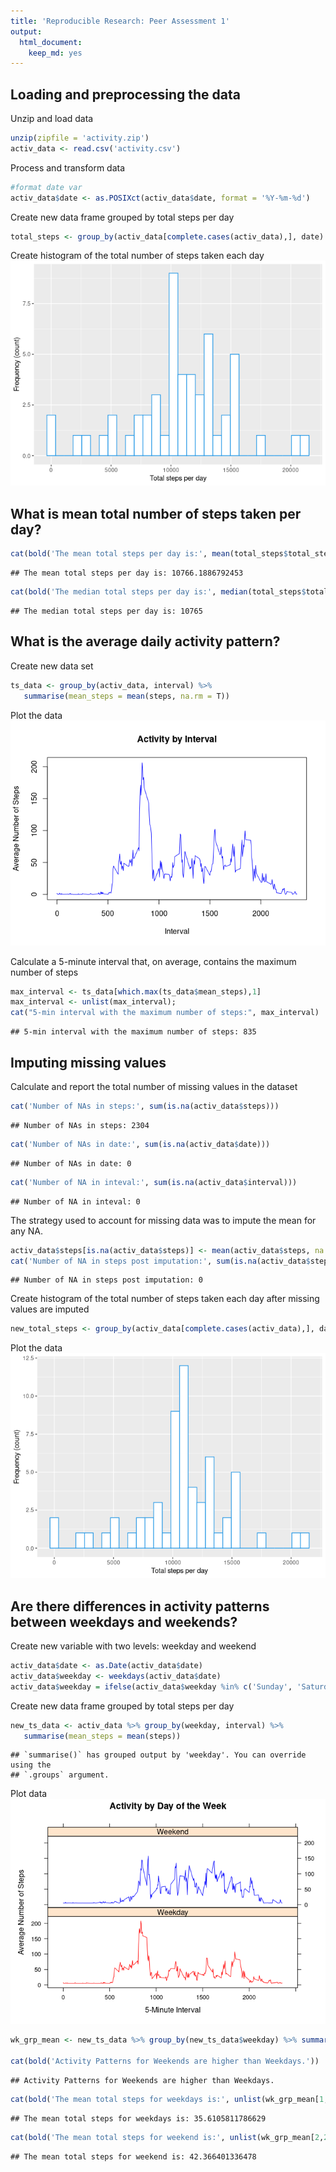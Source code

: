 ```yaml
---
title: 'Reproducible Research: Peer Assessment 1'
output: 
  html_document:
    keep_md: yes
---
```




## **Loading and preprocessing the data**

Unzip and load data

```r
unzip(zipfile = 'activity.zip')
activ_data <- read.csv('activity.csv')
```

Process and transform data

```r
#format date var
activ_data$date <- as.POSIXct(activ_data$date, format = '%Y-%m-%d')
```

Create new data frame grouped by total steps per day

```r
total_steps <- group_by(activ_data[complete.cases(activ_data),], date) %>% summarise(total_steps = sum(steps, na.rm = TRUE))
```

Create histogram of the total number of steps taken each day
![](PA1_template_files/figure-html/unnamed-chunk-5-1.png)<!-- -->

## **What is mean total number of steps taken per day?**

```r
cat(bold('The mean total steps per day is:', mean(total_steps$total_steps)))
```

```
## The mean total steps per day is: 10766.1886792453
```

```r
cat(bold('The median total steps per day is:', median(total_steps$total_steps)))
```

```
## The median total steps per day is: 10765
```

## **What is the average daily activity pattern?**
Create new data set

```r
ts_data <- group_by(activ_data, interval) %>% 
   summarise(mean_steps = mean(steps, na.rm = T))
```

Plot the data
![](PA1_template_files/figure-html/unnamed-chunk-8-1.png)<!-- -->

Calculate a 5-minute interval that, on average, contains the maximum number of steps

```r
max_interval <- ts_data[which.max(ts_data$mean_steps),1]
max_interval <- unlist(max_interval);
cat("5-min interval with the maximum number of steps:", max_interval)
```

```
## 5-min interval with the maximum number of steps: 835
```

## **Imputing missing values**

Calculate and report the total number of missing values in the dataset 

```r
cat('Number of NAs in steps:', sum(is.na(activ_data$steps)))
```

```
## Number of NAs in steps: 2304
```

```r
cat('Number of NAs in date:', sum(is.na(activ_data$date)))
```

```
## Number of NAs in date: 0
```

```r
cat('Number of NA in inteval:', sum(is.na(activ_data$interval)))
```

```
## Number of NA in inteval: 0
```

The strategy used to account for missing data was to impute the mean for any NA.


```r
activ_data$steps[is.na(activ_data$steps)] <- mean(activ_data$steps, na.rm = T)  
cat('Number of NA in steps post imputation:', sum(is.na(activ_data$steps)))
```

```
## Number of NA in steps post imputation: 0
```

Create histogram of the total number of steps taken each day after missing values are imputed


```r
new_total_steps <- group_by(activ_data[complete.cases(activ_data),], date) %>% summarise(total_steps = sum(steps, na.rm = TRUE))
```

Plot the data
![](PA1_template_files/figure-html/unnamed-chunk-13-1.png)<!-- -->

## **Are there differences in activity patterns between weekdays and weekends?**

Create new variable with two levels: weekday and weekend

```r
activ_data$date <- as.Date(activ_data$date)
activ_data$weekday <- weekdays(activ_data$date)
activ_data$weekday = ifelse(activ_data$weekday %in% c('Sunday', 'Saturday'), 'Weekend', 'Weekday')
```

Create new data frame grouped by total steps per day

```r
new_ts_data <- activ_data %>% group_by(weekday, interval) %>% 
   summarise(mean_steps = mean(steps))
```

```
## `summarise()` has grouped output by 'weekday'. You can override using the
## `.groups` argument.
```

Plot data
![](PA1_template_files/figure-html/unnamed-chunk-16-1.png)<!-- -->


```r
wk_grp_mean <- new_ts_data %>% group_by(new_ts_data$weekday) %>% summarise(across(mean_steps, mean, na.rm = TRUE))

cat(bold('Activity Patterns for Weekends are higher than Weekdays.'))
```

```
## Activity Patterns for Weekends are higher than Weekdays.
```

```r
cat(bold('The mean total steps for weekdays is:', unlist(wk_grp_mean[1,2])))
```

```
## The mean total steps for weekdays is: 35.6105811786629
```

```r
cat(bold('The mean total steps for weekend is:', unlist(wk_grp_mean[2,2])))
```

```
## The mean total steps for weekend is: 42.366401336478
```

